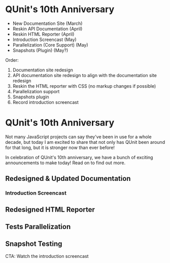 # QUnit's 10th Anniversary

* New Documentation Site (March)
* Reskin API Documentation (April)
* Reskin HTML Reporter (April)
* Introduction Screencast (May)
* Parallelization (Core Support) (May)
* Snapshots (Plugin) (May?)

Order:
1. Documentation site redesign
2. API documentation site redesign to align with the documentation site redesign
3. Reskin the HTML reporter with CSS (no markup changes if possible)
4. Parallelization support
5. Snapshots plugin
6. Record introduction screencast














# QUnit's 10th Anniversary

Not many JavaScript projects can say they've been in use for a whole decade, but today I am excited to share that not only has QUnit been around for that long, but it is stronger now than ever before!

In celebration of QUnit's 10th anniversary, we have a bunch of exciting announcements to make today! Read on to find out more.

## Redesigned & Updated Documentation

### Introduction Screencast

## Redesigned HTML Reporter

## Tests Parallelization

## Snapshot Testing

CTA: Watch the introduction screencast
